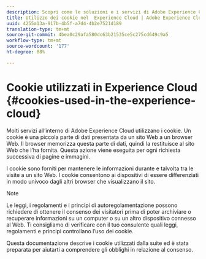 ```yaml
---
description: Scopri come le soluzioni e i servizi di Adobe Experience Cloud utilizzano i cookie.
title: Utilizzo dei cookie nel  Experience Cloud | Adobe Experience Cloud
uuid: 4255a13a-917b-4b5f-a7d4-4b2e7521d189
translation-type: tm+mt
source-git-commit: 4bea0c29afa580dc63b21535ce5c275cd649c9a5
workflow-type: tm+mt
source-wordcount: '177'
ht-degree: 88%

---
```



# Cookie utilizzati in Experience Cloud {#cookies-used-in-the-experience-cloud}

Molti servizi all’interno di Adobe Experience Cloud utilizzano i cookie. Un cookie è una piccola parte di dati presentata da un sito Web a un browser Web. Il browser memorizza questa parte di dati, quindi la restituisce al sito Web che l’ha fornita. Questa azione viene eseguita per ogni richiesta successiva di pagine e immagini.

I cookie sono forniti per mantenere le informazioni durante e talvolta tra le visite a un sito Web. I cookie consentono ai dispositivi di essere differenziati in modo univoco dagli altri browser che visualizzano il sito.

>[!NOTE]
>
>Le leggi, i regolamenti e i principi di autoregolamentazione possono richiedere di ottenere il consenso dei visitatori prima di poter archiviare o recuperare informazioni su un computer o su un altro dispositivo connesso al Web. Ti consigliamo di verificare con il tuo consulente quali leggi, regolamenti e principi controllano l’uso dei cookie.

Questa documentazione descrive i cookie utilizzati dalla suite ed è stata preparata per aiutarti a comprendere gli obblighi in relazione al consenso.
